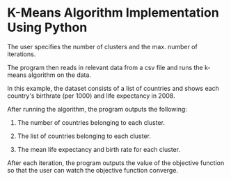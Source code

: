 # K-Means Algorithm Implementation Using Python

The user specifies the number of clusters and the max. number of iterations.

The program then reads in relevant data from a csv file and runs the k-means algorithm on the data.

In this example, the dataset consists of a list of countries and shows each country's birthrate (per 1000) and life expectancy in 2008.

After running the algorithm, the program outputs the following:

1. The number of countries belonging to each cluster.

2. The list of countries belonging to each cluster.

3. The mean life expectancy and birth rate for each cluster.

After each iteration, the program outputs the value of the objective function so that the user can watch the objective function converge.